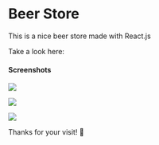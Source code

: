 # Beer Store

This is a nice beer store made with React.js

Take a look here: 

#### **Screenshots**

[![](https://imgur.com/Ui847c6.png)](https://imgur.com/Ui847c6)

[![](https://imgur.com/rg0GVyr.png)](https://imgur.com/rg0GVyr)

[![](https://imgur.com/ZZ3YA7D.png)](https://imgur.com/ZZ3YA7D)

Thanks for your visit! 🍺